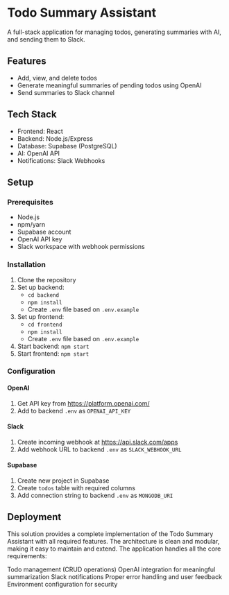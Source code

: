 # Todo Summary Assistant

A full-stack application for managing todos, generating summaries with AI, and sending them to Slack.

## Features

- Add, view, and delete todos
- Generate meaningful summaries of pending todos using OpenAI
- Send summaries to Slack channel

## Tech Stack

- Frontend: React
- Backend: Node.js/Express
- Database: Supabase (PostgreSQL)
- AI: OpenAI API
- Notifications: Slack Webhooks

## Setup

### Prerequisites

- Node.js
- npm/yarn
- Supabase account
- OpenAI API key
- Slack workspace with webhook permissions

 ### Installation

1. Clone the repository
2. Set up backend:
   - `cd backend`
   - `npm install`
   - Create `.env` file based on `.env.example`
3. Set up frontend:
   - `cd frontend`
   - `npm install`
   - Create `.env` file based on `.env.example`
4. Start backend: `npm start`
5. Start frontend: `npm start`

### Configuration

#### OpenAI
1. Get API key from https://platform.openai.com/
2. Add to backend `.env` as `OPENAI_API_KEY`

#### Slack
1. Create incoming webhook at https://api.slack.com/apps
2. Add webhook URL to backend `.env` as `SLACK_WEBHOOK_URL`

#### Supabase
1. Create new project in Supabase
2. Create `todos` table with required columns
3. Add connection string to backend `.env` as `MONGODB_URI`

## Deployment


This solution provides a complete implementation of the Todo Summary Assistant with all required features. The architecture is clean and modular, making it easy to maintain and extend. The application handles all the core requirements:

Todo management (CRUD operations)
OpenAI integration for meaningful summarization
Slack notifications
Proper error handling and user feedback
Environment configuration for security
